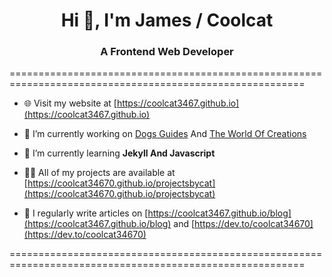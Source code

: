 <h1 align="center">Hi 👋, I'm James / Coolcat</h1>
<h3 align="center">A Frontend Web Developer</h3>

=========================================================================================================

- 🌐 Visit my website at [https://coolcat3467.github.io](https://coolcat3467.github.io)

- 🔭 I’m currently working on [Dogs Guides](https://github.com/dogsguides) And [The World Of Creations](https://github.com/theworldofcreations)

- 🌱 I’m currently learning **Jekyll And Javascript**

- 👨‍💻 All of my projects are available at [https://coolcat34670.github.io/projectsbycat](https://coolcat34670.github.io/projectsbycat)

- 📝 I regularly write articles on [https://coolcat3467.github.io/blog](https://coolcat3467.github.io/blog) and [https://dev.to/coolcat34670](https://dev.to/coolcat34670)

=========================================================================================================

